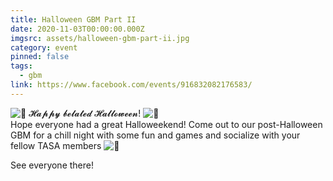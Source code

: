```yaml
---
title: Halloween GBM Part II
date: 2020-11-03T00:00:00.000Z
imgsrc: assets/halloween-gbm-part-ii.jpg
category: event
pinned: false
tags:
  - gbm
link: https://www.facebook.com/events/916832082176583/
---
```

<!--StartFragment-->

![🎃](https://static.xx.fbcdn.net/images/emoji.php/v9/t86/1/16/1f383.png) 𝓗𝓪𝓹𝓹𝔂 𝓫𝓮𝓵𝓪𝓽𝓮𝓭 𝓗𝓪𝓵𝓵𝓸𝔀𝓮𝓮𝓷! ![🎃](https://static.xx.fbcdn.net/images/emoji.php/v9/t86/1/16/1f383.png)\
Hope everyone had a great Halloweekend! Come out to our post-Halloween GBM for a chill night with some fun and games and socialize with your fellow TASA members ![👻](https://static.xx.fbcdn.net/images/emoji.php/v9/td7/1/16/1f47b.png)

See everyone there!

<!--EndFragment-->